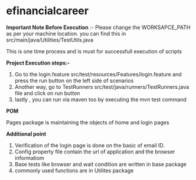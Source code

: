 # efinancialcareer

**Important Note Before Execution** :- Please change the WORKSAPCE_PATH as per your machine location. you can find this in  src/main/java/Utilities/TestUtils.java  

This is one time process and is must for successfull execution of scripts


**Project Execution steps:-**

1. Go to the login.feature src/test/resources/Features/login.feature  and press the run button on the left side of scenarios
2. Another way, go to TestRunners src/test/java/runners/TestRunners.java  file and click on run button
3. lastly , you can run via maven too by executing the mvn test command


**POM**

Pages package is maintaining  the objects of home and login pages

**Additional point** 

1. Verification of the login page is done on the basic of email ID.
2. Config property file contain the url of application and the browser informatiom
3. Base tests like browser and wait condition are written in base package
4. commonly used functions are in Utilites package